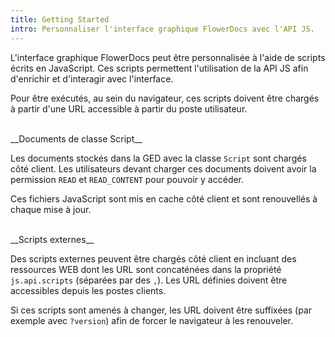 ```yaml
---
title: Getting Started
intro: Personnaliser l'interface graphique FlowerDocs avec l'API JS.
---
```


L'interface graphique FlowerDocs peut être personnalisée à l'aide de scripts écrits en JavaScript. 
Ces scripts permettent l'utilisation de la API JS afin d'enrichir et d'interagir avec l'interface.

Pour être exécutés, au sein du navigateur, ces scripts doivent être chargés à partir d'une URL accessible à partir du poste utilisateur.

<br/>
__Documents de classe Script__

Les documents stockés dans la GED avec la classe ``Script`` sont chargés côté client. Les utilisateurs devant charger ces documents doivent avoir la permission ``READ`` et ``READ_CONTENT`` pour pouvoir y accéder.

Ces fichiers JavaScript sont mis en cache côté client et sont renouvellés à chaque mise à jour.


<br/>
__Scripts externes__

Des scripts externes peuvent être chargés côté client en incluant des ressources WEB dont les URL sont concaténées dans la propriété  ``js.api.scripts`` (séparées par des ``,``). Les URL définies doivent être accessibles depuis les postes clients.

Si ces scripts sont amenés à changer, les URL doivent être suffixées (par exemple avec ``?version``) afin de forcer le navigateur à les renouveler.